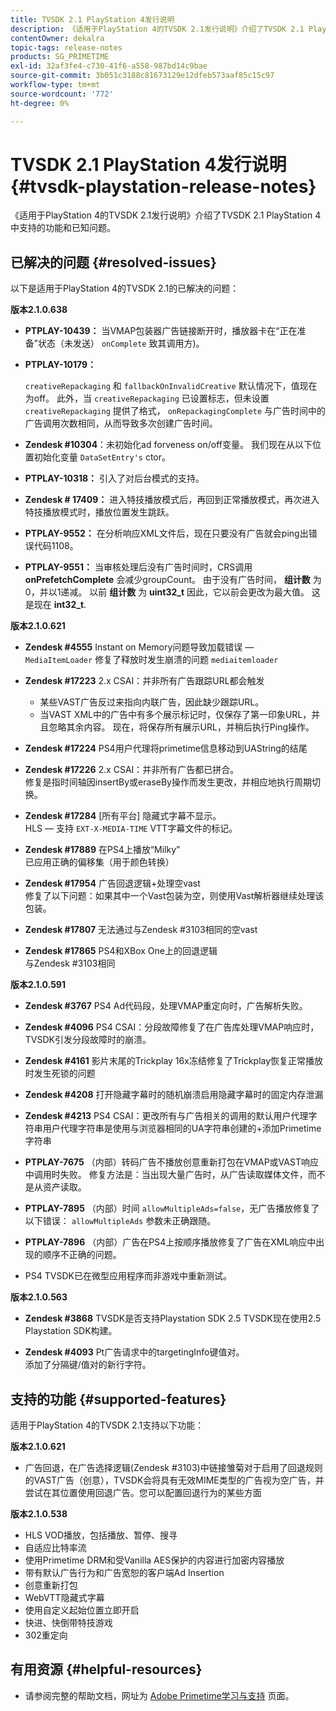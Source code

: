 ```yaml
---
title: TVSDK 2.1 PlayStation 4发行说明
description: 《适用于PlayStation 4的TVSDK 2.1发行说明》介绍了TVSDK 2.1 PlayStation 4中支持的功能和已知问题。
contentOwner: dekalra
topic-tags: release-notes
products: SG_PRIMETIME
exl-id: 32af3fe4-c730-41f6-a558-987bd14c9bae
source-git-commit: 3b051c3188c81673129e12dfeb573aaf85c15c97
workflow-type: tm+mt
source-wordcount: '772'
ht-degree: 0%

---
```


# TVSDK 2.1 PlayStation 4发行说明 {#tvsdk-playstation-release-notes}

《适用于PlayStation 4的TVSDK 2.1发行说明》介绍了TVSDK 2.1 PlayStation 4中支持的功能和已知问题。

## 已解决的问题 {#resolved-issues}

以下是适用于PlayStation 4的TVSDK 2.1的已解决的问题：

**版本2.1.0.638**

* **PTPLAY-10439：**
当VMAP包装器广告链接断开时，播放器卡在“正在准备”状态（未发送） 
`onComplete` 致其调用方)。

* **PTPLAY-10179：**

   `creativeRepackaging` 和 `fallbackOnInvalidCreative` 默认情况下，值现在为off。 此外，当 `creativeRepackaging` 已设置标志，但未设置 `creativeRepackaging` 提供了格式， `onRepackagingComplete` 与广告时间中的广告调用次数相同，从而导致多次创建广告时间。

* **Zendesk #10304**：未初始化ad forveness on/off变量。 我们现在从以下位置初始化变量 `DataSetEntry's` ctor。

* **PTPLAY-10318：**
引入了对后台模式的支持。
* **Zendesk # 17409：**
进入特技播放模式后，再回到正常播放模式，再次进入特技播放模式时，播放位置发生跳跃。
* **PTPLAY-9552：**
在分析响应XML文件后，现在只要没有广告就会ping出错误代码1108。
* **PTPLAY-9551：**
当审核处理后没有广告时间时，CRS调用 
**onPrefetchComplete** 会减少groupCount。 由于没有广告时间， **组计数** 为0，并以1递减。 以前 **组计数** 为 **uint32_t** 因此，它以前会更改为最大值。 这是现在 **int32_t**.

**版本2.1.0.621**

* **Zendesk #4555**
Instant on Memory问题导致加载错误 —  
`MediaItemLoader` 修复了释放时发生崩溃的问题 `mediaitemloader`

* **Zendesk #17223**
2.x CSAI：并非所有广告跟踪URL都会触发
   * 某些VAST广告反过来指向内联广告，因此缺少跟踪URL。
   * 当VAST XML中的广告中有多个展示标记时，仅保存了第一印象URL，并且忽略其余内容。 现在，将保存所有展示URL，并稍后执行Ping操作。
* **Zendesk #17224**
PS4用户代理将primetime信息移动到UAString的结尾
* **Zendesk #17226**
2.x CSAI：并非所有广告都已拼合。
\
   修复是指时间轴因insertBy或eraseBy操作而发生更改，并相应地执行周期切换。

* **Zendesk #17284**
   [所有平台] 隐藏式字幕不显示。\
   HLS — 支持 `EXT-X-MEDIA-TIME` VTT字幕文件的标记。

* **Zendesk #17889**
在PS4上播放“Milky”
\
   已应用正确的偏移集（用于颜色转换）

* **Zendesk #17954**
广告回退逻辑+处理空vast
\
   修复了以下问题：如果其中一个Vast包装为空，则使用Vast解析器继续处理该包装。

* **Zendesk #17807**
无法通过与Zendesk #3103相同的空vast

* **Zendesk #17865**
PS4和XBox One上的回退逻辑
\
   与Zendesk #3103相同

**版本2.1.0.591**

* **Zendesk #3767**
PS4 Ad代码段，处理VMAP重定向时，广告解析失败。
* **Zendesk #4096**
PS4 CSAI：分段故障修复了在广告库处理VMAP响应时，TVSDK引发分段故障时的崩溃。

* **Zendesk #4161**
影片末尾的Trickplay 16x冻结修复了Trickplay恢复正常播放时发生死锁的问题

* **Zendesk #4208**
打开隐藏字幕时的随机崩溃启用隐藏字幕时的固定内存泄漏

* **Zendesk #4213**
PS4 CSAI：更改所有与广告相关的调用的默认用户代理字符串用户代理字符串是使用与浏览器相同的UA字符串创建的+添加Primetime字符串

* **PTPLAY-7675** （内部）转码广告不播放创意重新打包在VMAP或VAST响应中调用时失败。 修复方法是：当出现大量广告时，从广告读取媒体文件，而不是从资产读取。

* **PTPLAY-7895** （内部）时间 `allowMultipleAds=false`，无广告播放修复了以下错误： `allowMultipleAds` 参数未正确跟随。

* **PTPLAY-7896** （内部）广告在PS4上按顺序播放修复了广告在XML响应中出现的顺序不正确的问题。

* PS4 TVSDK已在微型应用程序而非游戏中重新测试。

**版本2.1.0.563**

* **Zendesk #3868**
TVSDK是否支持Playstation SDK 2.5 TVSDK现在使用2.5 Playstation SDK构建。

* **Zendesk #4093**
Pt广告请求中的targetingInfo键值对。
\
   添加了分隔键/值对的新行字符。

## 支持的功能 {#supported-features}

适用于PlayStation 4的TVSDK 2.1支持以下功能：

**版本2.1.0.621**

* 广告回退，在广告选择逻辑(Zendesk #3103)中链接雏菊对于启用了回退规则的VAST广告（创意），TVSDK会将具有无效MIME类型的广告视为空广告，并尝试在其位置使用回退广告。您可以配置回退行为的某些方面

**版本2.1.0.538**

* HLS VOD播放，包括播放、暂停、搜寻
* 自适应比特率流
* 使用Primetime DRM和受Vanilla AES保护的内容进行加密内容播放
* 带有默认广告行为和广告宽恕的客户端Ad Insertion
* 创意重新打包
* WebVTT隐藏式字幕
* 使用自定义起始位置立即开启
* 快进、快倒带特技游戏
* 302重定向

## 有用资源 {#helpful-resources}

* 请参阅完整的帮助文档，网址为 [Adobe Primetime学习与支持](https://experienceleague.adobe.com/docs/primetime.html) 页面。
